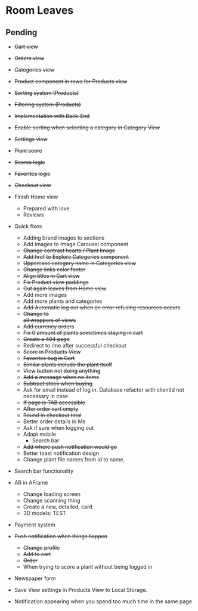 # Room Leaves

## Pending

- ~~Cart view~~
- ~~Orders view~~
- ~~Categories view~~
- ~~Product component in rows for Products view~~
- ~~Sorting system (Products)~~
- ~~Filtering system (Products)~~
- ~~Implementation with Back-End~~
- ~~Enable sorting when selecting a category in Category View~~
- ~~Settings view~~
- ~~Plant score~~
- ~~Scores logic~~
- ~~Favorites logic~~
- ~~Checkout view~~


- Finish Home view
    - Prepared with love
    - Reviews
- Quick fixes
    - Adding brand images to sections
    - Add images to Image Carousel component
    - ~~Change contrast hearts / Plant Image~~
    - ~~Add href to Explore Categories component~~
    - ~~Uppercase category name in Categories view~~
    - ~~Change links color footer~~
    - ~~Align titles in Cart view~~
    - ~~Fix Product view paddings~~
    - ~~Cut again leaves from Home view~~
    - Add more images
    - Add more plants and categories
    - ~~Add Automatic log out when an error refusing resources occurs~~
    - ~~Change to <main> all wrappers of views~~
    - ~~Add currency orders~~
    - ~~Fix 0 amount of plants sometimes staying in cart~~
    - ~~Create a 404 page~~
    - Redirect to /me after successful checkout
    - ~~Score in Products View~~
    - ~~Favorites bug in Cart~~
    - ~~Similar plants include the plant itself~~
    - ~~View button not doing anything~~
    - ~~Add a message when no items~~
    - ~~Subtract stock when buying~~
    - Ask for email instead of log in. Database refactor with clientId not necessary in case
    - ~~If page is TAB accessible~~
    - ~~After order cart empty~~
    - ~~Round in checkout total~~
    - Better order details in Me
    - Ask if sure when logging out
    - Adapt mobile
        - Search bar
    - ~~Add where push notification would go~~
    - Better toast notification design
    - Change plant file names from id to name.


- Search bar functionality
- AR in AFrame
    - Change loading screen
    - Change scanning thing
    - Create a new, detailed, card
    - 3D models: TEST
- Payment system


- ~~Push notification when things happen~~
    - ~~Change profile~~
    - ~~Add to cart~~
    - ~~Order~~
    - When trying to score a plant without being logged in


- Newspaper form
- Save View settings in Products View to Local Storage.
- Notification appearing when you spend too much time in the same page

